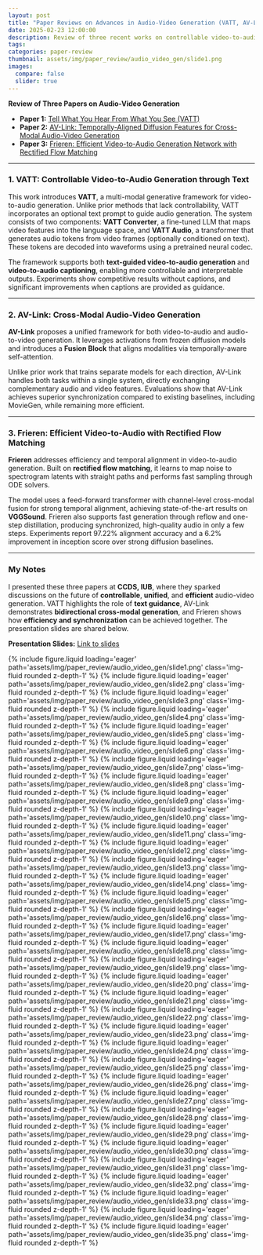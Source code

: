 ```yaml
---
layout: post
title: "Paper Reviews on Advances in Audio-Video Generation (VATT, AV-Link, Frieren)"
date: 2025-02-23 12:00:00
description: Review of three recent works on controllable video-to-audio generation, unified cross-modal diffusion, and flow-based approaches for audio synthesis from video.
tags: 
categories: paper-review
thumbnail: assets/img/paper_review/audio_video_gen/slide1.png
images:
  compare: false
  slider: true
---
```


**Review of Three Papers on Audio-Video Generation**  
- **Paper 1:** [Tell What You Hear From What You See (VATT)](https://arxiv.org/abs/2411.05679)  
- **Paper 2:** [AV-Link: Temporally-Aligned Diffusion Features for Cross-Modal Audio-Video Generation](https://arxiv.org/abs/2412.15191)  
- **Paper 3:** [Frieren: Efficient Video-to-Audio Generation Network with Rectified Flow Matching](https://arxiv.org/abs/2406.00320)  

---

### 1. VATT: Controllable Video-to-Audio Generation through Text
This work introduces **VATT**, a multi-modal generative framework for video-to-audio generation. Unlike prior methods that lack controllability, VATT incorporates an optional text prompt to guide audio generation. The system consists of two components: **VATT Converter**, a fine-tuned LLM that maps video features into the language space, and **VATT Audio**, a transformer that generates audio tokens from video frames (optionally conditioned on text). These tokens are decoded into waveforms using a pretrained neural codec.  

The framework supports both **text-guided video-to-audio generation** and **video-to-audio captioning**, enabling more controllable and interpretable outputs. Experiments show competitive results without captions, and significant improvements when captions are provided as guidance.  

---

### 2. AV-Link: Cross-Modal Audio-Video Generation
**AV-Link** proposes a unified framework for both video-to-audio and audio-to-video generation. It leverages activations from frozen diffusion models and introduces a **Fusion Block** that aligns modalities via temporally-aware self-attention.  

Unlike prior work that trains separate models for each direction, AV-Link handles both tasks within a single system, directly exchanging complementary audio and video features. Evaluations show that AV-Link achieves superior synchronization compared to existing baselines, including MovieGen, while remaining more efficient.  

---

### 3. Frieren: Efficient Video-to-Audio with Rectified Flow Matching
**Frieren** addresses efficiency and temporal alignment in video-to-audio generation. Built on **rectified flow matching**, it learns to map noise to spectrogram latents with straight paths and performs fast sampling through ODE solvers.  

The model uses a feed-forward transformer with channel-level cross-modal fusion for strong temporal alignment, achieving state-of-the-art results on **VGGSound**. Frieren also supports fast generation through reflow and one-step distillation, producing synchronized, high-quality audio in only a few steps. Experiments report 97.22% alignment accuracy and a 6.2% improvement in inception score over strong diffusion baselines.  

---

### My Notes
I presented these three papers at **CCDS, IUB**, where they sparked discussions on the future of **controllable**, **unified**, and **efficient** audio-video generation. VATT highlights the role of **text guidance**, AV-Link demonstrates **bidirectional cross-modal generation**, and Frieren shows how **efficiency and synchronization** can be achieved together. The presentation slides are shared below.  

**Presentation Slides:** [Link to slides](https://docs.google.com/presentation/d/17iT87GIMzCC-u5r-C51BOhbnk37YknIUGVoq1SNoHZE/)


<swiper-container keyboard="true" navigation="true" pagination="true" pagination-clickable="true" pagination-dynamic-bullets="true" rewind="true">
  <swiper-slide>{% include figure.liquid loading='eager' path='assets/img/paper_review/audio_video_gen/slide1.png' class='img-fluid rounded z-depth-1' %}</swiper-slide>
  <swiper-slide>{% include figure.liquid loading='eager' path='assets/img/paper_review/audio_video_gen/slide2.png' class='img-fluid rounded z-depth-1' %}</swiper-slide>
  <swiper-slide>{% include figure.liquid loading='eager' path='assets/img/paper_review/audio_video_gen/slide3.png' class='img-fluid rounded z-depth-1' %}</swiper-slide>
  <swiper-slide>{% include figure.liquid loading='eager' path='assets/img/paper_review/audio_video_gen/slide4.png' class='img-fluid rounded z-depth-1' %}</swiper-slide>
  <swiper-slide>{% include figure.liquid loading='eager' path='assets/img/paper_review/audio_video_gen/slide5.png' class='img-fluid rounded z-depth-1' %}</swiper-slide>
  <swiper-slide>{% include figure.liquid loading='eager' path='assets/img/paper_review/audio_video_gen/slide6.png' class='img-fluid rounded z-depth-1' %}</swiper-slide>
  <swiper-slide>{% include figure.liquid loading='eager' path='assets/img/paper_review/audio_video_gen/slide7.png' class='img-fluid rounded z-depth-1' %}</swiper-slide>
  <swiper-slide>{% include figure.liquid loading='eager' path='assets/img/paper_review/audio_video_gen/slide8.png' class='img-fluid rounded z-depth-1' %}</swiper-slide>
  <swiper-slide>{% include figure.liquid loading='eager' path='assets/img/paper_review/audio_video_gen/slide9.png' class='img-fluid rounded z-depth-1' %}</swiper-slide>
  <swiper-slide>{% include figure.liquid loading='eager' path='assets/img/paper_review/audio_video_gen/slide10.png' class='img-fluid rounded z-depth-1' %}</swiper-slide>
  <swiper-slide>{% include figure.liquid loading='eager' path='assets/img/paper_review/audio_video_gen/slide11.png' class='img-fluid rounded z-depth-1' %}</swiper-slide>
  <swiper-slide>{% include figure.liquid loading='eager' path='assets/img/paper_review/audio_video_gen/slide12.png' class='img-fluid rounded z-depth-1' %}</swiper-slide>
  <swiper-slide>{% include figure.liquid loading='eager' path='assets/img/paper_review/audio_video_gen/slide13.png' class='img-fluid rounded z-depth-1' %}</swiper-slide>
  <swiper-slide>{% include figure.liquid loading='eager' path='assets/img/paper_review/audio_video_gen/slide14.png' class='img-fluid rounded z-depth-1' %}</swiper-slide>
  <swiper-slide>{% include figure.liquid loading='eager' path='assets/img/paper_review/audio_video_gen/slide15.png' class='img-fluid rounded z-depth-1' %}</swiper-slide>
  <swiper-slide>{% include figure.liquid loading='eager' path='assets/img/paper_review/audio_video_gen/slide16.png' class='img-fluid rounded z-depth-1' %}</swiper-slide>
  <swiper-slide>{% include figure.liquid loading='eager' path='assets/img/paper_review/audio_video_gen/slide17.png' class='img-fluid rounded z-depth-1' %}</swiper-slide>
  <swiper-slide>{% include figure.liquid loading='eager' path='assets/img/paper_review/audio_video_gen/slide18.png' class='img-fluid rounded z-depth-1' %}</swiper-slide>
  <swiper-slide>{% include figure.liquid loading='eager' path='assets/img/paper_review/audio_video_gen/slide19.png' class='img-fluid rounded z-depth-1' %}</swiper-slide>
  <swiper-slide>{% include figure.liquid loading='eager' path='assets/img/paper_review/audio_video_gen/slide20.png' class='img-fluid rounded z-depth-1' %}</swiper-slide>
  <swiper-slide>{% include figure.liquid loading='eager' path='assets/img/paper_review/audio_video_gen/slide21.png' class='img-fluid rounded z-depth-1' %}</swiper-slide>
  <swiper-slide>{% include figure.liquid loading='eager' path='assets/img/paper_review/audio_video_gen/slide22.png' class='img-fluid rounded z-depth-1' %}</swiper-slide>
  <swiper-slide>{% include figure.liquid loading='eager' path='assets/img/paper_review/audio_video_gen/slide23.png' class='img-fluid rounded z-depth-1' %}</swiper-slide>
  <swiper-slide>{% include figure.liquid loading='eager' path='assets/img/paper_review/audio_video_gen/slide24.png' class='img-fluid rounded z-depth-1' %}</swiper-slide>
  <swiper-slide>{% include figure.liquid loading='eager' path='assets/img/paper_review/audio_video_gen/slide25.png' class='img-fluid rounded z-depth-1' %}</swiper-slide>
  <swiper-slide>{% include figure.liquid loading='eager' path='assets/img/paper_review/audio_video_gen/slide26.png' class='img-fluid rounded z-depth-1' %}</swiper-slide>
  <swiper-slide>{% include figure.liquid loading='eager' path='assets/img/paper_review/audio_video_gen/slide27.png' class='img-fluid rounded z-depth-1' %}</swiper-slide>
  <swiper-slide>{% include figure.liquid loading='eager' path='assets/img/paper_review/audio_video_gen/slide28.png' class='img-fluid rounded z-depth-1' %}</swiper-slide>
  <swiper-slide>{% include figure.liquid loading='eager' path='assets/img/paper_review/audio_video_gen/slide29.png' class='img-fluid rounded z-depth-1' %}</swiper-slide>
  <swiper-slide>{% include figure.liquid loading='eager' path='assets/img/paper_review/audio_video_gen/slide30.png' class='img-fluid rounded z-depth-1' %}</swiper-slide>
  <swiper-slide>{% include figure.liquid loading='eager' path='assets/img/paper_review/audio_video_gen/slide31.png' class='img-fluid rounded z-depth-1' %}</swiper-slide>
  <swiper-slide>{% include figure.liquid loading='eager' path='assets/img/paper_review/audio_video_gen/slide32.png' class='img-fluid rounded z-depth-1' %}</swiper-slide>
  <swiper-slide>{% include figure.liquid loading='eager' path='assets/img/paper_review/audio_video_gen/slide33.png' class='img-fluid rounded z-depth-1' %}</swiper-slide>
  <swiper-slide>{% include figure.liquid loading='eager' path='assets/img/paper_review/audio_video_gen/slide34.png' class='img-fluid rounded z-depth-1' %}</swiper-slide>
  <swiper-slide>{% include figure.liquid loading='eager' path='assets/img/paper_review/audio_video_gen/slide35.png' class='img-fluid rounded z-depth-1' %}</swiper-slide>
</swiper-container>

